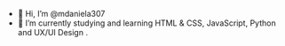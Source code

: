 - 👋 Hi, I’m @mdaniela307
- 🌱 I’m currently studying and learning HTML & CSS, JavaScript, Python and UX/UI Design .


<!---
mdaniela307/mdaniela307 is a ✨ special ✨ repository because its `README.md` (this file) appears on your GitHub profile.
You can click the Preview link to take a look at your changes.
--->
